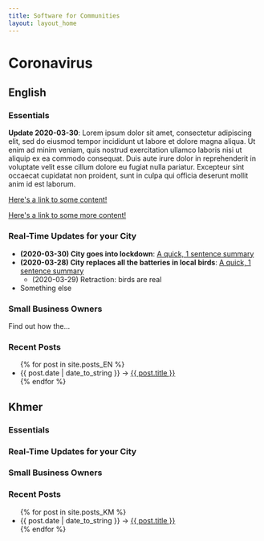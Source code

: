 ```yaml
---
title: Software for Communities
layout: layout_home
---
```


# Coronavirus

## English

### Essentials

**Update 2020-03-30**: Lorem ipsum dolor sit amet, consectetur adipiscing elit, sed do eiusmod tempor incididunt ut labore et dolore magna aliqua. Ut enim ad minim veniam, quis nostrud exercitation ullamco laboris nisi ut aliquip ex ea commodo consequat. Duis aute irure dolor in reprehenderit in voluptate velit esse cillum dolore eu fugiat nulla pariatur. Excepteur sint occaecat cupidatat non proident, sunt in culpa qui officia deserunt mollit anim id est laborum.

[Here's a link to some content!](#)

[Here's a link to some more content!](#)

### Real-Time Updates for your City

* **(2020-03-30) City goes into lockdown**: [A quick, 1 sentence summary](#)
* **(2020-03-28) City replaces all the batteries in local birds**: [A quick, 1 sentence summary](#)
	* (2020-03-29) Retraction: birds are real
* Something else

### Small Business Owners

Find out how the...

### Recent Posts

<ul>
  {% for post in site.posts_EN %}
    <li>
      <span>{{ post.date | date_to_string }}</span> &rarr; <a href="{{ post.url }}">{{ post.title }}</a>
    </li>
  {% endfor %}
</ul>

## Khmer

### Essentials

### Real-Time Updates for your City

### Small Business Owners

### Recent Posts

<ul>
  {% for post in site.posts_KM %}
    <li>
      <span>{{ post.date | date_to_string }}</span> &rarr; <a href="{{ post.url }}">{{ post.title }}</a>
    </li>
  {% endfor %}
</ul>
